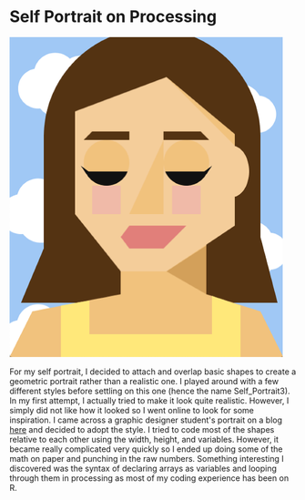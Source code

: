 # Self Portrait on Processing

<img src="Intro_IM_Portrait.png" width="480">

For my self portrait, I decided to attach and overlap basic shapes to create a geometric portrait rather than a realistic one. I played around with a few different styles before settling on this one (hence the name Self_Portrait3). In my first attempt, I actually tried to make it look quite realistic. However, I simply did not like how it looked so I went online to look for some inspiration. I came across a graphic designer student's portrait on a blog [here](https://mollyfromraleigh.wordpress.com/tag/museum/) and decided to adopt the style. I tried to code most of the shapes relative to each other using the
width, height, and variables. However, it became really complicated very quickly so I ended up doing some of the math on paper and punching in the raw numbers. Something interesting I discovered was the syntax of declaring arrays as variables and looping through them in processing as most of my coding experience has been on R.
